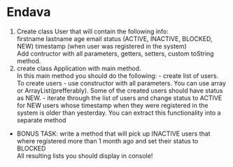 # Endava
1) Create class User that will contain the following info:  
firstname lastname age email status (ACTIVE, INACTIVE, BLOCKED, NEW) timestamp (when user was registered in the system)  
Add contructor with all parameters, getters, setters, custom toString method.  
2) create class Application with main method.  
In this main method you should do the following: - create list of users. To create users - use constructor with all parameters. 
You can use array or ArrayList(prefferably). 
Some of the created users should have status as NEW.  - iterate through the list of users and change status to ACTIVE for NEW users 
whose timestamp when they were registered in the system is older than yesterday.
You can extract this functionality into a separate method  
- BONUS TASK: write a method that will pick up INACTIVE users that where registered more than 1 month ago and set their status to BLOCKED  
All resulting lists you should display in console!
